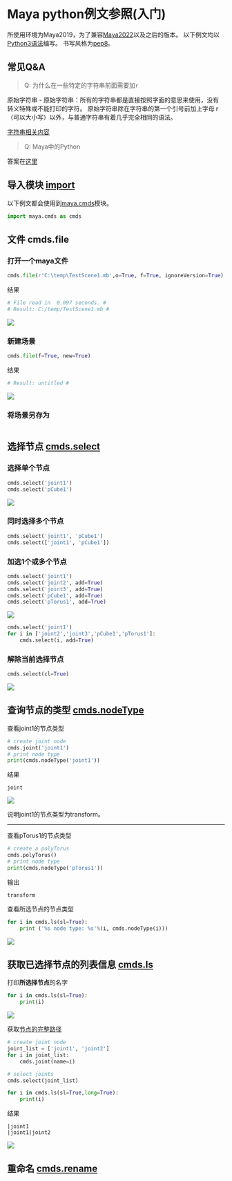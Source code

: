 # Maya python例文参照(入门)

所使用环境为Maya2019，为了兼容[Maya2022](https://knowledge.autodesk.com/zh-hans/support/maya/learn-explore/caas/CloudHelp/cloudhelp/2022/CHS/Maya-ReleaseNotes/files/Maya-ReleaseNotes-2022-release-notes-html-html.html)以及之后的版本。
以下例文均以[Python3语法](https://docs.python.org/zh-cn/3/whatsnew/3.0.html)编写。
书写风格为[pep8](https://peps.python.org/pep-0008/)。

## 常见Q&A
> Q: 为什么在一些特定的字符串前面需要加`r`

原始字符串 - 原始字符串：所有的字符串都是直接按照字面的意思来使用，没有转义特殊或不能打印的字符。 原始字符串除在字符串的第一个引号前加上字母 r（可以大小写）以外，与普通字符串有着几乎完全相同的语法。

[字符串相关内容](https://www.runoob.com/python3/python3-string.html)

> Q: Maya中的Python

答案在[这里](https://knowledge.autodesk.com/zh-hans/support/maya/downloads/caas/CloudHelp/cloudhelp/2019/CHS/Maya-Scripting/files/GUID-C0F27A50-3DD6-454C-A4D1-9E3C44B3C990-htm.html)

## 导入模块 [import](https://docs.python.org/zh-cn/3/reference/import.html)
以下例文都会使用到[maya.cmds](https://help.autodesk.com/view/MAYAUL/2019/ENU/?guid=__Commands_index_html)模块。

```python
import maya.cmds as cmds
```

## 文件 cmds.file

### 打开一个maya文件
```python
cmds.file(r'C:\temp\TestScene1.mb',o=True, f=True, ignoreVersion=True)
```
结果
```python
# File read in  0.097 seconds. # 
# Result: C:/temp/TestScene1.mb # 
```
![](images/file_open.gif)

### 新建场景
```python
cmds.file(f=True, new=True)
```
结果
```python
# Result: untitled #
```
![](images/file_new.gif)


### 将场景另存为 
```python

```


## 选择节点 [cmds.select](https://help.autodesk.com/cloudhelp/2020/CHS/Maya-Tech-Docs/CommandsPython/select.html)

### 选择单个节点
```python
cmds.select('joint1')
cmds.select('pCube1')
```

![](images/选择单个节点.gif)

### 同时选择多个节点
```python
cmds.select('joint1', 'pCube1')
cmds.select(['joint1', 'pCube1'])
```

### 加选1个或多个节点
```python
cmds.select('joint1')
cmds.select('joint2', add=True)
cmds.select('joint3', add=True)
cmds.select('pCube1', add=True)
cmds.select('pTorus1', add=True)
```
![](images/select加选.gif)

```python
cmds.select('joint1')
for i in ['joint2','joint3','pCube1','pTorus1']:
    cmds.select(i, add=True)
```

### 解除当前选择节点

```python
cmds.select(cl=True)
```
![](images/select解除选择.gif)


## 查询节点的类型 [cmds.nodeType](https://help.autodesk.com/cloudhelp/2020/CHS/Maya-Tech-Docs/CommandsPython/nodeType.html)

查看joint1的节点类型
```python
# create joint node
cmds.joint('joint1')
# print node type
print(cmds.nodeType('joint1'))
```
结果
```
joint
```
![](images/nodeType_joint1.gif)

说明joint1的节点类型为transform。

---

查看pTorus1的节点类型
```python
# create a polyTorus
cmds.polyTorus()
# print node type
print(cmds.nodeType('pTorus1'))
```
输出

```
transform
```

查看所选节点的节点类型
```python
for i in cmds.ls(sl=True):
    print ('%s node type: %s'%(i, cmds.nodeType(i)))
```
![](images/nodeType_lssl.gif)

## 获取已选择节点的列表信息 [cmds.ls](https://help.autodesk.com/cloudhelp/2020/CHS/Maya-Tech-Docs/CommandsPython/ls.html)

打印**所选择节点**的名字
```python
for i in cmds.ls(sl=True):
    print(i)
```
![](images/ls_sl.gif)

获取[节点的完整路径](https://knowledge.autodesk.com/zh-hans/support/maya/learn-explore/caas/CloudHelp/cloudhelp/2016/CHS/Maya/files/GUID-1AADB448-372A-4CA5-A350-5CD63E30F0E5-htm.html)
```python
# create joint node
joint_list = ['joint1', 'joint2']
for i in joint_list:
    cmds.joint(name=i)

# select joints
cmds.select(joint_list)

for i in cmds.ls(sl=True,long=True):
    print(i)
```
结果
```
|joint1
|joint1|joint2
```
![](images/ls_sllong.gif)

## 重命名 [cmds.rename](https://help.autodesk.com/cloudhelp/2019/ENU/Maya-Tech-Docs/CommandsPython/rename.html)